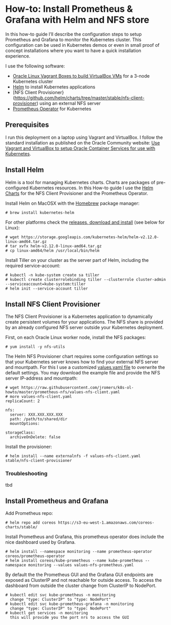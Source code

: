# How-to: Install Prometheus & Grafana with Helm and NFS store

In this how-to guide I’ll describe the configuration steps to setup Prometheus and Grafana to monitor the Kubernetes cluster. This configuration can be used in Kubernetes demos or even in small proof of concept installations where you want to have a quick installation experience.

I use the following software:
* [Oracle Linux Vagrant Boxes to build VirtualBox VMs](https://github.com/oracle/vagrant-boxes) for a 3-node Kubernetes cluster
* [Helm](https://docs.helm.sh/) to install Kubernetes applications
* [NFS Client Provisioner}(https://github.com/helm/charts/tree/master/stable/nfs-client-provisioner) using an external NFS server
* [Prometheus Operator](https://github.com/coreos/prometheus-operator) for Kubernetes

## Prerequisites

I run this deployment on a laptop using Vagrant and VirtualBox. I follow the standard installation as published on the Oracle Community website: [Use Vagrant and VirtualBox to setup Oracle Container Services for use with Kubernetes](https://community.oracle.com/docs/DOC-1022800). 

## Install Helm

Helm is a tool for managing Kubernetes charts. Charts are packages of pre-configured Kubernetes resources. In this How-to guide I use the [Helm Charts](https://github.com/helm/charts/tree/master/stable) for the NFS Client Provisioner and the Prometheus Operator.

Install Helm on MacOSX with the [Homebrew](https://brew.sh/) package manager:
```
# brew install kubernetes-helm
```
For other platforms check the [releases, download and install](https://github.com/helm/helm/releases) (see below for Linux):
```
# wget https://storage.googleapis.com/kubernetes-helm/helm-v2.12.0-linux-amd64.tar.gz
# tar xvfx helm-v2.12.0-linux-amd64.tar.gz
# cp linux-amd64/helm /usr/local/bin/helm
```

Install Tiller on your cluster as the server part of Helm, including the required service-account:
```
# kubectl -n kube-system create sa tiller
# kubectl create clusterrolebinding tiller --clusterrole cluster-admin --serviceaccount=kube-system:tiller
# helm init --service-account tiller
```


## Install NFS Client Provisioner

The NFS Client Provisioner is a Kubernetes application to dynamically create persistent volumes for your applications. The NFS share is provided by an already configured NFS server outside your Kubernetes deployment.

First, on each Oracle Linux worker node, install the NFS packages:
```
# yum install -y nfs-utils
```
The Helm NFS Provisioner chart requires some configuration settings so that your Kubernetes server knows how to find your external NFS server and mountpath. For this I use a customized [values.yaml file](https://github.com/jromers/k8s-ol-howto/blob/master/prometheus-nfs/values-nfs-client.yaml) to overwrite the default settings. You may download the example file and provide the NFS server IP-address and mountpath:
```
# wget https://raw.githubusercontent.com/jromers/k8s-ol-howto/master/prometheus-nfs/values-nfs-client.yaml
# more values-nfs-client.yaml 
replicaCount: 2

nfs:
  server: XXX.XXX.XXX.XXX
  path: /path/to/shared/dir
  mountOptions:

storageClass:
  archiveOnDelete: false
```
Install the provisioner:
```
# helm install --name externalnfs -f values-nfs-client.yaml stable/nfs-client-provisioner
```

### Troubleshooting

tbd

## Install Prometheus and Grafana

Add Prometheus repo:
```
# helm repo add coreos https://s3-eu-west-1.amazonaws.com/coreos-charts/stable/
```

Install Prometheus and Grafana, this prometheus operator does include the nice dashboard used by Grafana.
```
# helm install --namespace monitoring --name prometheus-operator coreos/prometheus-operator
# helm install coreos/kube-prometheus --name kube-prometheus --namespace monitoring --values values-nfs-prometheus.yaml
```

By default the the Prometheus GUI and the Grafana GUI endpoints are exposed as ClusterIP and not reachable for outside access. To access the dashboard from outside the cluster change from  ClusterIP to NodePort.
```
# kubectl edit svc kube-prometheus -n monitoring
  change "type: ClusterIP" to "type: NodePort"
# kubectl edit svc kube-prometheus-grafana -n monitoring
  change "type: ClusterIP" to "type: NodePort"
# kubectl get services -n monitoring
  this will provide you the port nrs to access the GUI
```

